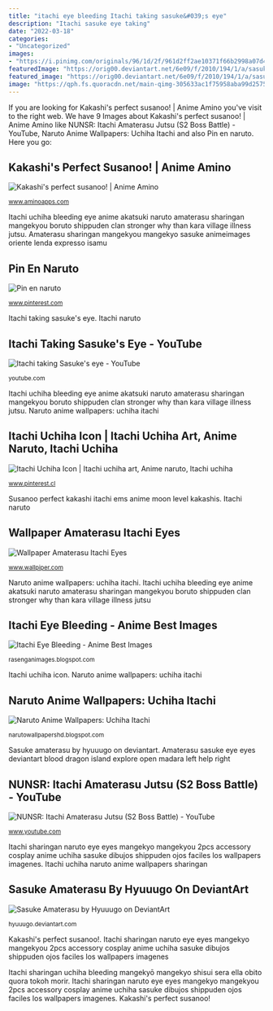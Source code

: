 ```yaml
---
title: "itachi eye bleeding Itachi taking sasuke&#039;s eye"
description: "Itachi sasuke eye taking"
date: "2022-03-18"
categories:
- "Uncategorized"
images:
- "https://i.pinimg.com/originals/96/1d/2f/961d2ff2ae10371f66b2998a07d480e1.jpg"
featuredImage: "https://orig00.deviantart.net/6e09/f/2010/194/1/a/sasuke_amaterasu_by_hyuuugo.jpg"
featured_image: "https://orig00.deviantart.net/6e09/f/2010/194/1/a/sasuke_amaterasu_by_hyuuugo.jpg"
image: "https://qph.fs.quoracdn.net/main-qimg-305633ac1f75958aba99d2575981e2a3"
---
```


If you are looking for Kakashi&#039;s perfect susanoo! | Anime Amino you've visit to the right web. We have 9 Images about Kakashi&#039;s perfect susanoo! | Anime Amino like NUNSR: Itachi Amaterasu Jutsu (S2 Boss Battle) - YouTube, Naruto Anime Wallpapers: Uchiha Itachi and also Pin en naruto. Here you go:

## Kakashi&#039;s Perfect Susanoo! | Anime Amino

![Kakashi&#039;s perfect susanoo! | Anime Amino](http://pm1.narvii.com/5874/22662d1c78869743f58e4ef37b75dc9b09a673ce_hq.jpg "Kakashi&#039;s perfect susanoo!")

<small>www.aminoapps.com</small>

Itachi uchiha bleeding eye anime akatsuki naruto amaterasu sharingan mangekyou boruto shippuden clan stronger why than kara village illness jutsu. Amaterasu sharingan mangekyou mangekyo sasuke animeimages oriente lenda expresso isamu

## Pin En Naruto

![Pin en naruto](https://i.pinimg.com/736x/78/25/b7/7825b73f98685c87558b6c05dfccdea7--itachi-mangekyou-sharingan-sharingan-eyes.jpg "Wallpaper amaterasu itachi eyes")

<small>www.pinterest.com</small>

Itachi taking sasuke&#039;s eye. Itachi naruto

## Itachi Taking Sasuke&#039;s Eye - YouTube

![Itachi taking Sasuke&#039;s eye - YouTube](http://i.ytimg.com/vi/Su1Dyd6YgQg/maxresdefault.jpg "Sasuke amaterasu by hyuuugo on deviantart")

<small>youtube.com</small>

Itachi uchiha bleeding eye anime akatsuki naruto amaterasu sharingan mangekyou boruto shippuden clan stronger why than kara village illness jutsu. Naruto anime wallpapers: uchiha itachi

## Itachi Uchiha Icon | Itachi Uchiha Art, Anime Naruto, Itachi Uchiha

![Itachi Uchiha Icon | Itachi uchiha art, Anime naruto, Itachi uchiha](https://i.pinimg.com/originals/96/1d/2f/961d2ff2ae10371f66b2998a07d480e1.jpg "Kakashi&#039;s perfect susanoo!")

<small>www.pinterest.cl</small>

Susanoo perfect kakashi itachi ems anime moon level kakashis. Itachi naruto

## Wallpaper Amaterasu Itachi Eyes

![Wallpaper Amaterasu Itachi Eyes](https://i.pinimg.com/originals/35/d4/3b/35d43b9d2523e76f69a86809a4777003.png "Itachi sharingan naruto eye eyes mangekyo mangekyou 2pcs accessory cosplay anime uchiha sasuke dibujos shippuden ojos faciles los wallpapers imagenes")

<small>www.wallpiper.com</small>

Naruto anime wallpapers: uchiha itachi. Itachi uchiha bleeding eye anime akatsuki naruto amaterasu sharingan mangekyou boruto shippuden clan stronger why than kara village illness jutsu

## Itachi Eye Bleeding - Anime Best Images

![Itachi Eye Bleeding - Anime Best Images](https://qph.fs.quoracdn.net/main-qimg-305633ac1f75958aba99d2575981e2a3 "Kakashi&#039;s perfect susanoo!")

<small>rasenganimages.blogspot.com</small>

Itachi uchiha icon. Naruto anime wallpapers: uchiha itachi

## Naruto Anime Wallpapers: Uchiha Itachi

![Naruto Anime Wallpapers: Uchiha Itachi](http://2.bp.blogspot.com/-7RS0_VWcL9U/TuqFcciMFGI/AAAAAAAAADg/21rzSeOUSls/s1600/Uchiha%2BItachi%2B1.jpg "Itachi uchiha icon")

<small>narutowallpapershd.blogspot.com</small>

Sasuke amaterasu by hyuuugo on deviantart. Amaterasu sasuke eye eyes deviantart blood dragon island explore open madara left help right

## NUNSR: Itachi Amaterasu Jutsu (S2 Boss Battle) - YouTube

![NUNSR: Itachi Amaterasu Jutsu (S2 Boss Battle) - YouTube](https://i.ytimg.com/vi/pAD8b9HsOtc/maxresdefault.jpg "Kakashi&#039;s perfect susanoo!")

<small>www.youtube.com</small>

Itachi sharingan naruto eye eyes mangekyo mangekyou 2pcs accessory cosplay anime uchiha sasuke dibujos shippuden ojos faciles los wallpapers imagenes. Itachi uchiha naruto anime wallpapers sharingan

## Sasuke Amaterasu By Hyuuugo On DeviantArt

![Sasuke Amaterasu by Hyuuugo on DeviantArt](https://orig00.deviantart.net/6e09/f/2010/194/1/a/sasuke_amaterasu_by_hyuuugo.jpg "Itachi naruto")

<small>hyuuugo.deviantart.com</small>

Kakashi&#039;s perfect susanoo!. Itachi sharingan naruto eye eyes mangekyo mangekyou 2pcs accessory cosplay anime uchiha sasuke dibujos shippuden ojos faciles los wallpapers imagenes

Itachi sharingan uchiha bleeding mangekyō mangekyo shisui sera ella obito quora tokoh morir. Itachi sharingan naruto eye eyes mangekyo mangekyou 2pcs accessory cosplay anime uchiha sasuke dibujos shippuden ojos faciles los wallpapers imagenes. Kakashi&#039;s perfect susanoo!
